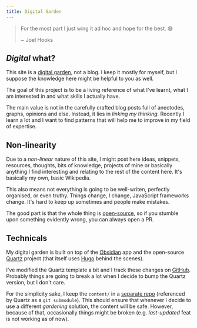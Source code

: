 ```yaml
---
title: Digital Garden
---
```

> For the most part I just wing it ad hoc and hope for the best. 😅
> 
> ~ Joel Hooks

## _Digital_ what?
This site is a [digital garden](https://joelhooks.com/digital-garden/), not a blog. I keep it mostly for myself, but I suppose the knowledge here might be helpful to you as well.

The goal of this project is to be a living reference of what I've learnt, what I am interested in and what skills I actually have. 

The main value is not in the carefully crafted blog posts full of anectodes, graphs, opinions and else. Instead, it lies in _linking my thinking_. Recently I learn a lot and I want to find patterns that will help me to improve in my field of expertise.

## Non-linearity
Due to a _non-linear_ nature of this site, I might post here ideas, snippets, resources, thoughts, bits of knowledge, projects of mine or basically anything I find interesting and relating to the rest of the content here. It's basically my own, basic Wikipedia. 

This also means not everything is going to be well-writen, perfectly organised, or even truthy. Things change, I change, JavaScript frameworks change. It's hard to keep up sometimes and people make mistakes. 

The good part is that the whole thing is [open-source](https://github.com/kkoscielniak/the-garden-content), so if you stumble upon something evidently wrong, you can always open a PR. 

## Technicals
My digital garden is built on top of the [Obsidian](https://obdidian.md) app and the open-source [Quartz](https://quartz.jzhao.xyz/) project (that itself uses [Hugo](gohugo.io) behind the scenes). 

I've modified the Quartz template a bit and I track these changes on [GitHub](https://github.com/kkoscielniak/the-garden). Probably things are going to break a lot when I decide to bump the Quartz version, but I don't care. 

For the simplicity sake, I keep the `content/` in a [separate repo](https://github.com/kkoscielniak/the-garden-content) (referenced by Quartz as a `git submodule`). This should ensure that whenever I decide to use a different _gardening_ solution, the content will be safe. However, because of that, occasionally things might be broken (e.g. _last-updated_ feat is not working as of now). 